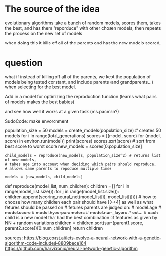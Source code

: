 # The source of the idea
evolutionary algorithms take a bunch of random models, scores them, takes the best, and has them "reporduce" with other chosen models, then repeats the process on the new set of models

when doing this it kills off all of the parents and has the new models scored,

# question
what if instead of killing off all of the parents, we kept the population of models being tested constant, and include parents (and grandparents...) when selecting for the best model.

Add in a model for optimizing the reproduction function (learns what pairs of models makes the best babies)

and see how well it works at a given task (ms.pacman?)

SudoCode:
make envoronment

population_size = 50
models = create_models(population_size) # creates 50 models
for i in range(total_generations)
    scores = [(model, score) for (model, score) in environ.run(model)]
    print(scores)
    scores.sort(score) # sort from best score to worst score
    new_models = scores[0:population_size]

    child_models = reproduce(new_models, population_size^2) # returns list of new models,
    # takes age into account when deciding which pairs should reproduce,
    # allows same parents to repoduce multiple times

    models = [new_models, child_models]


def reproduce(model_list, num_children):
    children = []
    for i in range(model_list.size()):
        for j in range(model_list.size()):
            children.append(scoring_neural_net(model_list[i], model_list[j])))
    # how to choose how many children each pair should have [0->4] as well as what fetures should be passed on
    # fetures parents are judged on:
        # model.age
        # model.score
        # model.hyperparameters
        # model.num_layers
        # ect...
    # each child is a new model that had the best combination of features as given by NN + random variations
    children = children.sort(sum(parent1.score, parent2.score))[0:num_children]
    return children

sources:
https://blog.coast.ai/lets-evolve-a-neural-network-with-a-genetic-algorithm-code-included-8809bece164
https://github.com/harvitronix/neural-network-genetic-algorithm
